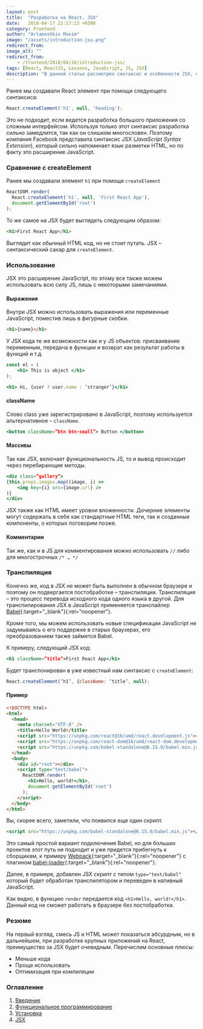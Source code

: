 ```yaml
---
layout: post
title:  "Разработка на React. JSX"
date:   2018-04-17 22:17:13 +0300
category: Frontend
author: "Artamoshkin Maxim"
image: "/assets/introduction-jsx.png"
redirect_from:
image_alt: ""
redirect_from:
    - /frontend/2018/04/16/introduction-jsx/
tags: [React, ReactJS, Lessons, JavaScript, JS, JSX]
description: "В данной статье рассмотрен синтаксис и особенности JSX, его применение в React приложениях, а также пути его внедрения."
---
```


Ранее мы создавали React элемент при помощи следующего синтаксиса:

```js
React.createElement('h1', null, 'heading');
```

Это не подходит, если ведется разработка большого приложения со сложным интерфейсом. Используя только этот синтаксиc разработка сильно замедлится, так как он слишком многословен. Поэтому компания Facebook представила синтаксис JSX (*JavaScript Syntax Extension*), который сильно напоминает язык разметки HTML, но по факту это расширение JavaScript.
 
<!-- more -->

### Сравнение с createElement ###

Ранее мы создавали элемент `h1` при помощи `createElement`

```js
ReactDOM.render(
  React.createElement('h1', null, 'First React App'),
  document.getElementById('root')
);
```

То же самое на JSX будет выглядеть следующим образом:
```html
<h1>First React App</h1>
```

Выглядит как обычный HTML код, но не стоит путать. JSX – синтаксический сахар для `createElement`. 

### Использование ###

JSX это расширение JavaScript, по этому все также можем использовать всю силу JS, лишь с некоторыми замечаниями.

#### Выражения ####

Внутри JSX можно использовать выражения или переменные JavaScript, поместив лишь в фигурные скобки.

```html
<h1>{name}</h1>
```

У JSX кода те же возможности как и у JS объектов: присваивание переменным, передача в функции и возврат как результат работы в функций и т.д.

```jsx
const el = (
	<h1> This is object </h1>
);
```

```jsx
<h1> Hi, {user ? user.name : ‘stranger’}</h1>
```

#### className ####

Слово class уже зарегистрировано в JavaScript, поэтому используется альтернативное – `className`. 

```jsx
<button className=”btn btn-small”> Button </button>
```

#### Массивы ####

Так как JSX, включает функциональность JS, то и вывод происходит через перебирающие методы.

```jsx
<div class=”gallery”>
{this.props.images.map((image, i) => 
	<img key={i} src={image.url} />
)}
</div>
```

JSX также как HTML имеет уровни вложенности. Дочерние элементы могут содержать в себе как стандартные HTML теги, так и созданные компоненты, о которых поговорим позже.

#### Комментарии #### 
Так же, как и в JS для комментирования можно использовать  `//` либо для многострочных `/* … */`

### Транспиляция ###

Конечно же, код в JSX не может быть выполнен в обычном браузере и поэтому он подвергается постобработке – транспиляции. 
Транспиляция – это процесс перевода исходного кода одного языка в другой.
Для транспилирования JSX в JavaScript применяется транспайлер [Babel](https://babeljs.io/ "Babel"){:target="_blank"}{:rel="noopener"}. 

Кроме того, мы можем использовать новые спецификации JavaScript не задумываясь о его поддержке в старых браузерах, его преобразованием также займется Babel. 

К примеру, следующий JSX код:
```jsx
<h1 className=”title”>First React App</h1>
```

Будет транспонирован в уже известный нам синтаксис с `createElement`:

```js
React.createElement(‘h1’, {className: ‘title’, null);
```

#### Пример ####

```html
<!DOCTYPE html>
<html>
  <head>
    <meta charset="UTF-8" />
    <title>Hello World</title>
    <script src="https://unpkg.com/react@16/umd/react.development.js"></script>
    <script src="https://unpkg.com/react-dom@16/umd/react-dom.development.js"></script>
    <script src="https://unpkg.com/babel-standalone@6.15.0/babel.min.js"></script>
  </head>
  <body>
    <div id="root"></div>
    <script type="text/babel">
      ReactDOM.render(
        <h1>Hello, world!</h1>,
        document.getElementById('root')
      );
    </script>
  </body>
</html>
```

Вы, скорее всего, заметили, что появился еще один скрипт.

```html
<script src="https://unpkg.com/babel-standalone@6.15.0/babel.min.js"></script>
```

Это самый простой вариант подключения Babel, но для больших проектов этот путь не подходит и уже придется прибегнуть к сборщикам, к примеру [Webpack](https://webpack.js.org/ "Webpack"){:target="_blank"}{:rel="noopener"} с плагином [babel-loader](https://github.com/babel/babel-loader "babel-loader"){:target="_blank"}{:rel="noopener"}.

Далее, в примере, добавлен JSX скрипт с типом `type="text/babel"` который будет обработан транспилятором и переведен в нативный JavaScript.

Как видно, в функцию `render` передается код `<h1>Hello, world!</h1>`. Данный код не сможет работать в браузере без постобработки.

### Резюме ###

На первый взгляд, смесь JS и HTML может показаться абсурдным, но в дальнейшем, при разработке крупных приложений на React, преимущество за JSX будет очевидным. 
Перечислим основные плюсы:
-	Меньше кода
-	Проще использовать
-	Оптимизация при компиляции

### Оглавление ###
1. [Введение](/frontend/2018/02/04/react-lessons-introduction/ "Введение")
2. [Функциональное программирование](/frontend/2018/02/18/functional-programming-js/ "Функциональное программирование")
3. [Установка](/frontend/2018/03/11/installing-react-js/ "Установка")
4. [JSX](/frontend/2018/04/17/introduction-jsx/ "JSX")